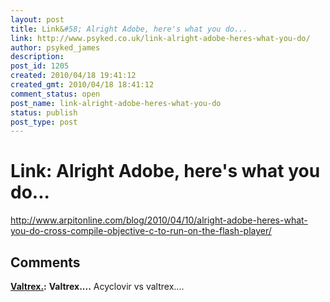 ```yaml
---
layout: post
title: Link&#58; Alright Adobe, here's what you do...
link: http://www.psyked.co.uk/link-alright-adobe-heres-what-you-do/
author: psyked_james
description: 
post_id: 1205
created: 2010/04/18 19:41:12
created_gmt: 2010/04/18 18:41:12
comment_status: open
post_name: link-alright-adobe-heres-what-you-do
status: publish
post_type: post
---
```


# Link: Alright Adobe, here's what you do...

<http://www.arpitonline.com/blog/2010/04/10/alright-adobe-heres-what-you-do-cross-compile-objective-c-to-run-on-the-flash-player/>

## Comments

**[Valtrex.](#851 "2011-01-17 21:55:04"):** **Valtrex....** Acyclovir vs valtrex....

